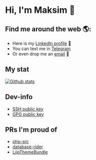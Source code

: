 # Hi, I'm Maksim 👋

## Find me around the web 🌎:
- Here is my <a href="https://www.linkedin.com/in/yakuninm/">LinkedIn profile</a> 💼
- You can text me in <a href="https://t.me/iakunin">Telegram</a> <img height="14" width="14" src="https://telegram.org/favicon.ico" />
- Or even drop me an <a href="mailto:yakuninm+github@gmail.com">email</a> :love_letter:

## My stat
[![Github stats](https://github-readme-stats.vercel.app/api?username=iakunin)](https://github.com/anuraghazra/github-readme-stats)

## Dev-info
- [SSH public key](https://gist.githubusercontent.com/iakunin/6a11ba454ff5148dafcdb64180b47337/raw/217cd0fbecfeb833b1631c3c4f7f25ba507ee58d/id_rsa.pub)
- [GPG public key](https://gist.githubusercontent.com/iakunin/b142d80a6b1f58fa2fd0313fb2af90c1/raw/7c801c7401747e61b4444a048a09e78eec8d7f45/gpg-0x308EC438C3AE5BC6-2020-12-06.txt)

## PRs I'm proud of
- [php-src](https://github.com/php/php-src/pull/4687)
- [database-rider](https://github.com/database-rider/database-rider/pull/203)
- [LiipThemeBundle](https://github.com/liip/LiipThemeBundle/pull/198/files)
